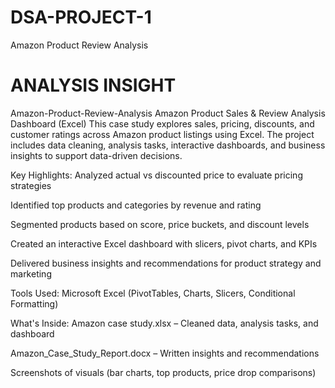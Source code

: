 # DSA-PROJECT-1
Amazon Product Review Analysis
# ANALYSIS INSIGHT
Amazon-Product-Review-Analysis
Amazon Product Sales & Review Analysis Dashboard (Excel) This case study explores sales, pricing, discounts, and customer ratings across Amazon product listings using Excel. The project includes data cleaning, analysis tasks, interactive dashboards, and business insights to support data-driven decisions.

Key Highlights: Analyzed actual vs discounted price to evaluate pricing strategies

Identified top products and categories by revenue and rating

Segmented products based on score, price buckets, and discount levels

Created an interactive Excel dashboard with slicers, pivot charts, and KPIs

Delivered business insights and recommendations for product strategy and marketing

Tools Used: Microsoft Excel (PivotTables, Charts, Slicers, Conditional Formatting)

What's Inside: Amazon case study.xlsx – Cleaned data, analysis tasks, and dashboard

Amazon_Case_Study_Report.docx – Written insights and recommendations

Screenshots of visuals (bar charts, top products, price drop comparisons)
